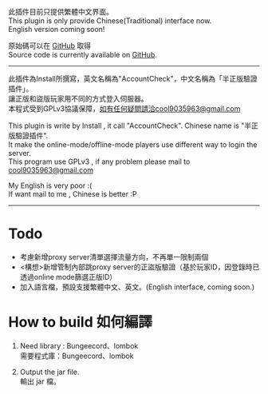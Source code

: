 此插件目前只提供繁體中文界面。   
This plugin is only provide Chinese(Traditional) interface now.   
English version coming soon!   
   
原始碼可以在 [GitHub](https://github.com/cool91788/AccountCheck) 取得   
Source code is currently available on [GitHub](https://github.com/cool91788/AccountCheck).   

- - -

此插件為Install所撰寫，英文名稱為"AccountCheck"，中文名稱為「半正版驗證插件」。   
讓正版和盜版玩家用不同的方式登入伺服器。   
本程式受到GPLv3協議保障，如有任何疑問請洽cool9035963@gmail.com   
   
This plugin is write by Install , it call "AccountCheck". Chinese name is "半正版驗證插件".   
It make the online-mode/offline-mode players use different way to login the server.   
This program use GPLv3 , if any problem please mail to cool9035963@gmail.com   
   
My English is very poor :(   
If want mail to me , Chinese is better  :P   

- - -
   
   
# Todo   
- 考慮新增proxy server清單選擇流量方向，不再單一限制兩個
- <構想>新增管制內部跳proxy server的正盜版驗證（基於玩家ID，因登錄時已透過online mode篩選正版ID）
- 加入語言檔，預設支援繁體中文、英文。(English interface, coming soon.)
   
   
# How to build  如何編譯   
   
1. Need library : Bungeecord、lombok   
   需要程式庫：Bungeecord、lombok   

2. Output the jar file.   
   輸出 jar 檔。   
